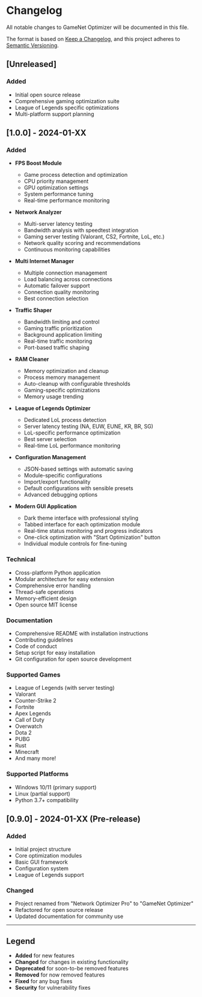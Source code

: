 # Changelog

All notable changes to GameNet Optimizer will be documented in this file.

The format is based on [Keep a Changelog](https://keepachangelog.com/en/1.0.0/),
and this project adheres to [Semantic Versioning](https://semver.org/spec/v2.0.0.html).

## [Unreleased]

### Added
- Initial open source release
- Comprehensive gaming optimization suite
- League of Legends specific optimizations
- Multi-platform support planning

## [1.0.0] - 2024-01-XX

### Added
- **FPS Boost Module**
  - Game process detection and optimization
  - CPU priority management
  - GPU optimization settings
  - System performance tuning
  - Real-time performance monitoring

- **Network Analyzer**
  - Multi-server latency testing
  - Bandwidth analysis with speedtest integration
  - Gaming server testing (Valorant, CS2, Fortnite, LoL, etc.)
  - Network quality scoring and recommendations
  - Continuous monitoring capabilities

- **Multi Internet Manager**
  - Multiple connection management
  - Load balancing across connections
  - Automatic failover support
  - Connection quality monitoring
  - Best connection selection

- **Traffic Shaper**
  - Bandwidth limiting and control
  - Gaming traffic prioritization
  - Background application limiting
  - Real-time traffic monitoring
  - Port-based traffic shaping

- **RAM Cleaner**
  - Memory optimization and cleanup
  - Process memory management
  - Auto-cleanup with configurable thresholds
  - Gaming-specific optimizations
  - Memory usage trending

- **League of Legends Optimizer**
  - Dedicated LoL process detection
  - Server latency testing (NA, EUW, EUNE, KR, BR, SG)
  - LoL-specific performance optimization
  - Best server selection
  - Real-time LoL performance monitoring

- **Configuration Management**
  - JSON-based settings with automatic saving
  - Module-specific configurations
  - Import/export functionality
  - Default configurations with sensible presets
  - Advanced debugging options

- **Modern GUI Application**
  - Dark theme interface with professional styling
  - Tabbed interface for each optimization module
  - Real-time status monitoring and progress indicators
  - One-click optimization with "Start Optimization" button
  - Individual module controls for fine-tuning

### Technical
- Cross-platform Python application
- Modular architecture for easy extension
- Comprehensive error handling
- Thread-safe operations
- Memory-efficient design
- Open source MIT license

### Documentation
- Comprehensive README with installation instructions
- Contributing guidelines
- Code of conduct
- Setup script for easy installation
- Git configuration for open source development

### Supported Games
- League of Legends (with server testing)
- Valorant
- Counter-Strike 2
- Fortnite
- Apex Legends
- Call of Duty
- Overwatch
- Dota 2
- PUBG
- Rust
- Minecraft
- And many more!

### Supported Platforms
- Windows 10/11 (primary support)
- Linux (partial support)
- Python 3.7+ compatibility

## [0.9.0] - 2024-01-XX (Pre-release)

### Added
- Initial project structure
- Core optimization modules
- Basic GUI framework
- Configuration system
- League of Legends support

### Changed
- Project renamed from "Network Optimizer Pro" to "GameNet Optimizer"
- Refactored for open source release
- Updated documentation for community use

---

## Legend
- **Added** for new features
- **Changed** for changes in existing functionality
- **Deprecated** for soon-to-be removed features
- **Removed** for now removed features
- **Fixed** for any bug fixes
- **Security** for vulnerability fixes
